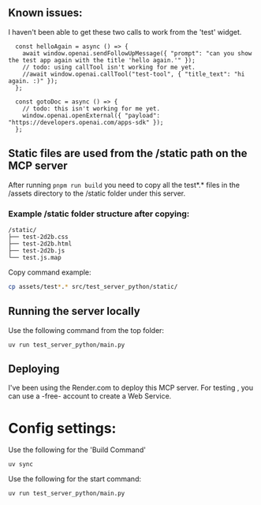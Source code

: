 ## Known issues:
I haven't been able to get these two calls to work from the 'test' widget.
```
  const helloAgain = async () => {
    await window.openai.sendFollowUpMessage({ "prompt": "can you show the test app again with the title 'hello again.'" });
    // todo: using callTool isn't working for me yet.
    //await window.openai.callTool("test-tool", { "title_text": "hi again. :)" });
  };

  const gotoDoc = async () => {
    // todo: this isn't working for me yet.
    window.openai.openExternal({ "payload": "https://developers.openai.com/apps-sdk" });
  };
```

## Static files are used from the /static path on the MCP server

After running ```pnpm run build``` you need to copy all the test*.* files in the /assets directory to the /static folder under this server.

### Example /static folder structure after copying:

```
/static/
├── test-2d2b.css
├── test-2d2b.html
├── test-2d2b.js
└── test.js.map
```

Copy command example:
```bash
cp assets/test*.* src/test_server_python/static/
```

## Running the server locally

Use the following command from the top folder:
```
uv run test_server_python/main.py
```

## Deploying

I've been using the Render.com to deploy this MCP server. For testing , you can use a -free- account to create a Web Service.

# Config settings:

Use the following for the 'Build Command'
```
uv sync
```

Use the following for the start command:
```
uv run test_server_python/main.py
```
